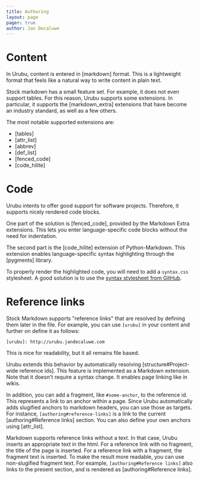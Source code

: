 ```yaml
---
title: Authoring
layout: page 
pager: true
author: Jan Decaluwe
---
```


Content 
=======

In Urubu, content is entered in [markdown] format. This is a lightweight format
that feels like a natural way to write content in plain text.

Stock markdown has a small feature set. For example, it does not even
support tables. For this reason, Urubu supports some extensions. In particular,
it supports the [markdown_extra] extensions that have become an industry
standard, as well as a few others.

The most notable supported extensions are:

* [tables]
* [attr_list]
* [abbrev]
* [def_list]
* [fenced_code] 
* [code_hilite]

Code
====

Urubu intents to offer good support for software projects. Therefore, it
supports nicely rendered code blocks. 

One part of the solution is [fenced_code], provided by the Markdown Extra
extensions.  This lets you enter language-specific code blocks without the need
for indentation.

The second part is the [code_hilite] extension of Python-Markdown.  This
extension enables language-specific syntax highlighting through the [pygments]
library.

To properly render the highlighted code, you will need to add a `syntax.css`
stylesheet. A good solution is to use the [syntax stylesheet from
GitHub][syntax_github].

[syntax_github]: https://github.com/mojombo/tpw/blob/master/css/syntax.css

Reference links
===============

Stock Markdown supports "reference links" that are resolved by defining them
later in the file. For example, you can use `[urubu]` in your content and
further on define it as follows:

```
[urubu]: http://urubu.jandecaluwe.com
```

This is nice for readability, but it all remains file based.

Urubu extends this behavior by automatically resolving [structure#Project-wide
reference ids].  This feature is implemented as a Markdown extension. Note that
it doesn't require a syntax change. It enables page linking like in wikis.

In addition, you can add a fragment, like `#some-anchor`, to the reference id.
This represents a link to an anchor within a page.  Since Urubu automatically
adds slugified anchors to markdown headers, you can use those as targets.  For
instance, `[authoring#reference-links]` is a link to the current
[authoring#Reference links] section.  You can also define your own anchors
using [attr_list]. 

Markdown supports reference links without a text.  In that case, Urubu inserts
an appropriate text in the html.  For a reference link with no fragment, the
title of the page is inserted.  For a reference link with a fragment, the
fragment text is inserted. To make the result more readable, you can use
non-slugified fragment text.  For example, `[authoring#Reference links]` also
links to the present section, and is rendered as [authoring#Reference links]. 
